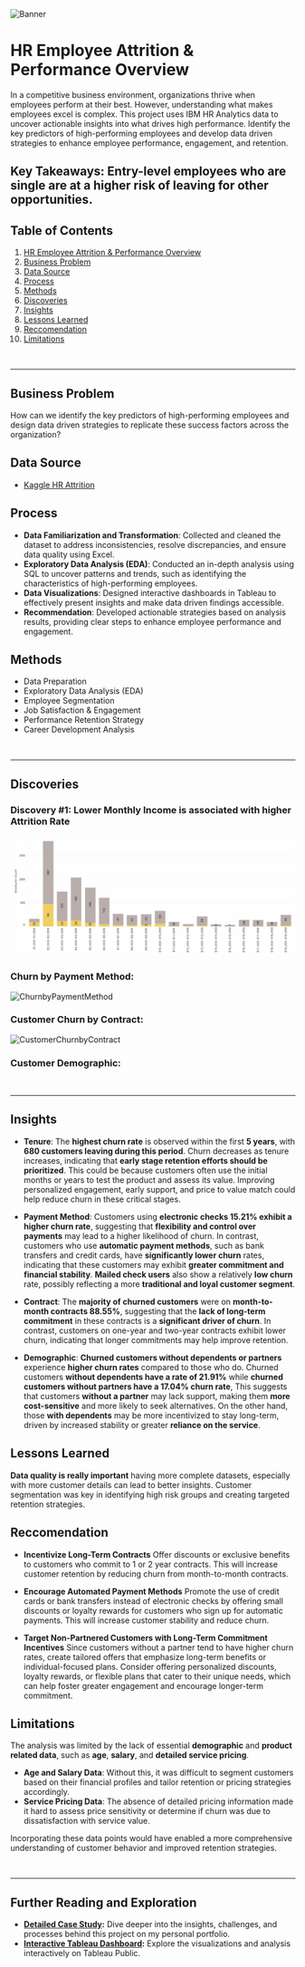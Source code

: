 ![Banner](Images/HR%20Employee%20Attrition%20Banner.png)


# HR Employee Attrition & Performance Overview

In a competitive business environment, organizations thrive when employees perform at their best. However, understanding what makes employees excel is complex. This project uses IBM HR Analytics data to uncover actionable insights into what drives high performance. Identify the key predictors of high-performing employees and develop data driven strategies to enhance employee performance, engagement, and retention.

## Key Takeaways: Entry-level employees who are single are at a higher risk of leaving for other opportunities.

## Table of Contents

1. [HR Employee Attrition & Performance Overview]([#hr-employee-attrition--performance-overview])
2. [Business Problem](#business-problem)
3. [Data Source](#data-source)
4. [Process](#process)
5. [Methods](#methods)
6. [Discoveries](#discoveries)
7. [Insights](#insights)
8. [Lessons Learned](#lessons-learned)
9. [Reccomendation](#reccomendation)
10. [Limitations](#limitations)

<Br>

---

## Business Problem
How can we identify the key predictors of high-performing employees and design data driven strategies to replicate these success factors across the organization?

## Data Source
- [Kaggle HR Attrition](https://www.kaggle.com/datasets/pavansubhasht/ibm-hr-analytics-attrition-dataset)

## Process
- **Data Familiarization and Transformation**: Collected and cleaned the dataset to address inconsistencies, resolve discrepancies, and ensure data quality using Excel.
- **Exploratory Data Analysis (EDA)**: Conducted an in-depth analysis using SQL to uncover patterns and trends, such as identifying the characteristics of high-performing employees.
- **Data Visualizations**: Designed interactive dashboards in Tableau to effectively present insights and make data driven findings accessible.
- **Recommendation**: Developed actionable strategies based on analysis results, providing clear steps to enhance employee performance and engagement.

## Methods
- Data Preparation
- Exploratory Data Analysis (EDA)
- Employee Segmentation
- Job Satisfaction & Engagement
- Performance Retention Strategy
- Career Development Analysis

<Br>
  
---

## Discoveries

### Discovery #1: Lower Monthly Income is associated with higher Attrition Rate
![Banner](Images/Discovery%201.png)



### Churn by Payment Method:
![ChurnbyPaymentMethod](Images/ChurnbyPaymentMethod.png)

### Customer Churn by Contract:
![CustomerChurnbyContract](Images/CustomerChurnbyContract.png)

### Customer Demographic:

<Br>

---

## Insights

- **Tenure**: The **highest churn rate** is observed within the first **5 years**, with **680 customers leaving during this period**. Churn decreases as tenure increases, indicating that **early stage retention efforts should be prioritized**. This could be because customers often use the initial months or years to test the product and assess its value. Improving personalized engagement, early support, and price to value match could help reduce churn in these critical stages.

- **Payment Method**: Customers using **electronic checks 15.21% exhibit a higher churn rate**, suggesting that **flexibility and control over payments** may lead to a higher likelihood of churn. In contrast, customers who use **automatic payment methods**, such as bank transfers and credit cards, have **significantly lower churn** rates, indicating that these customers may exhibit **greater commitment and financial stability**. **Mailed check users** also show a relatively **low churn** rate, possibly reflecting a more **traditional and loyal customer segment**.

- **Contract**: The **majority of churned customers** were on **month-to-month contracts 88.55%**, suggesting that the **lack of long-term commitment** in these contracts is a **significant driver of churn**. In contrast, customers on one-year and two-year contracts exhibit lower churn, indicating that longer commitments may help improve retention.

- **Demographic**: **Churned customers without dependents or partners** experience **higher churn rates** compared to those who do. Churned customers **without dependents have a rate of 21.91%** while **churned customers without partners have a 17.04% churn rate**, This suggests that customers **without a partner** may lack support, making them **more cost-sensitive** and more likely to seek alternatives. On the other hand, those **with dependents** may be more incentivized to stay long-term, driven by increased stability or greater **reliance on the service**.

## Lessons Learned

**Data quality is really important** having more complete datasets, especially with more customer details can lead to better insights. Customer segmentation was key in identifying high risk groups and creating targeted retention strategies. 

## Reccomendation

- **Incentivize Long-Term Contracts**
Offer discounts or exclusive benefits to customers who commit to 1 or 2 year contracts. This will increase customer retention by reducing churn from month-to-month contracts.

- **Encourage Automated Payment Methods**
Promote the use of credit cards or bank transfers instead of electronic checks by offering small discounts or loyalty rewards for customers who sign up for automatic payments. This will increase customer stability and reduce churn.

- **Target Non-Partnered Customers with Long-Term Commitment Incentives**
Since customers without a partner tend to have higher churn rates, create tailored offers that emphasize long-term benefits or individual-focused plans. Consider offering personalized discounts, loyalty rewards, or flexible plans that cater to their unique needs, which can help foster greater engagement and encourage longer-term commitment.

## Limitations

The analysis was limited by the lack of essential **demographic** and **product related data**, such as **age**, **salary**, and **detailed service pricing**.

- **Age and Salary Data**: Without this, it was difficult to segment customers based on their financial profiles and tailor retention or pricing strategies accordingly.
- **Service Pricing Data**: The absence of detailed pricing information made it hard to assess price sensitivity or determine if churn was due to dissatisfaction with service value.

Incorporating these data points would have enabled a more comprehensive understanding of customer behavior and improved retention strategies.

<Br>

---

## Further Reading and Exploration

- **[Detailed Case Study](https://link-to-your-notion.com):** Dive deeper into the insights, challenges, and processes behind this project on my personal portfolio.  
- **[Interactive Tableau Dashboard](https://public.tableau.com/app/profile/aileen.q/viz/TelcoCustomerChurn_17359555698340/Dashboard2?publish=yes):** Explore the visualizations and analysis interactively on Tableau Public.  
